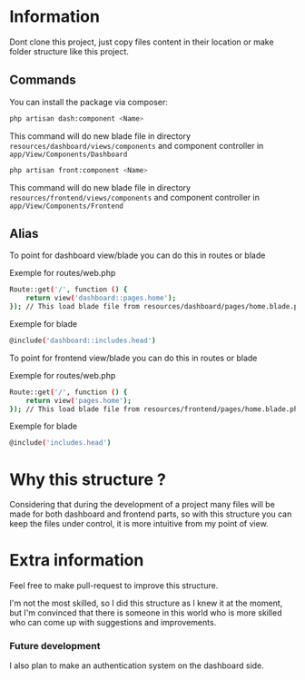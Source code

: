 # Information

Dont clone this project, just copy files content in their location or make folder structure like this project.

## Commands

You can install the package via composer:

```bash
php artisan dash:component <Name>
```

This command will do new blade file in directory `resources/dashboard/views/components` and component controller in `app/View/Components/Dashboard`

```bash
php artisan front:component <Name>
```

This command will do new blade file in directory `resources/frontend/views/components` and component controller in `app/View/Components/Frontend`

## Alias

To point for dashboard view/blade you can do this in routes or blade

Exemple for routes/web.php

```bash
Route::get('/', function () {
    return view('dashboard::pages.home');
}); // This load blade file from resources/dashboard/pages/home.blade.php
```

Exemple for blade

```bash
@include('dashboard::includes.head')
```

To point for frontend view/blade you can do this in routes or blade

Exemple for routes/web.php

```bash
Route::get('/', function () {
    return view('pages.home');
}); // This load blade file from resources/frontend/pages/home.blade.php
```

Exemple for blade

```bash
@include('includes.head')
```

# Why this structure ?

Considering that during the development of a project many files will be made for both dashboard and frontend parts, so with this structure you can keep the files under control, it is more intuitive from my point of view.

# Extra information

Feel free to make pull-request to improve this structure.

I'm not the most skilled, so I did this structure as I knew it at the moment, but I'm convinced that there is someone in this world who is more skilled who can come up with suggestions and improvements.

### Future development

I also plan to make an authentication system on the dashboard side.